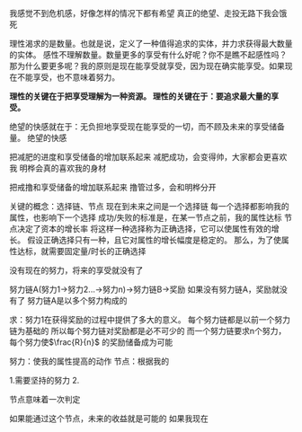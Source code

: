 
我感觉不到危机感，好像怎样的情况下都有希望
真正的绝望、走投无路下我会饿死

理性渴求的是数量。也就是说，定义了一种值得追求的实体，并力求获得最大数量的实体。
感性不理解数量。数量更多的享受有什么好呢？你不是瞧不起感性吗？那为什么要更多呢？我的原则是现在能享受就享受，因为现在确实能享受。如果现在不能享受，也不意味着努力。

**理性的关键在于把享受理解为一种资源。
理性的关键在于：要追求最大量的享受。**

绝望的快感就在于：无负担地享受现在能享受的一切，而不顾及未来的享受储备量。
绝望的快感

把减肥的进度和享受储备的增加联系起来
减肥成功，会变得帅，大家都会更喜欢我
明桦会真的喜欢我的身材

把戒撸和享受储备的增加联系起来
撸管过多，会和明桦分开

关键的概念：选择链、节点
现在到未来之间是一个选择链
每一个选择都影响我的属性，也影响下一个选择
成功/失败的标准是，在某一节点之前，我的属性达标
节点决定了资本的增长率
将这样一种选择称为正确选择，它可以使属性有效的增长。
假设正确选择只有一种，且它对属性的增长幅度是稳定的。
那么，为了使属性达标，就需要固定量/时长的正确选择

没有现在的努力，将来的享受就没有了

努力链A(努力1->努力2...->努力n)->努力链B->奖励
如果没有努力链A，奖励就没有了
努力链A是以多个努力构成的

求：努力1在获得奖励的过程中提供了多大的意义。
每个努力链都是以前一个努力链为基础的
所以每个努力链对奖励都是必不可少的
而一个努力链要求n个努力，每个努力使$\frac{R}{n}$ 的奖励储备成为可能

努力：使我的属性提高的动作
节点：根据我的


1.需要坚持的努力
2.



节点意味着一次判定

如果能通过这个节点，未来的收益就是可能的
如果我现在